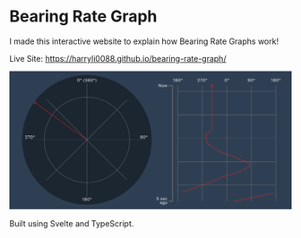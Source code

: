# Bearing Rate Graph

I made this interactive website to explain how Bearing Rate Graphs work!

Live Site: https://harryli0088.github.io/bearing-rate-graph/

![Screenshot](/public/img/screenshot.png)

Built using Svelte and TypeScript.
